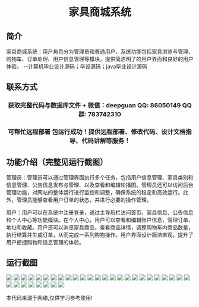<p><h1 align="center">家具商城系统</h1></p>

## 简介
家具商城系统：用户角色分为管理员和普通用户，系统功能包括家具浏览与管理、购物车、订单处理、用户信息管理等模块，提供简洁明了的用户界面和良好的用户体验。    --计算机毕业设计源码；毕设源码；java毕业设计源码


## 联系方式
<p><h3 align="center">获取完整代码与数据库文件 + 微信：deepguan QQ: 86050149 QQ群: 783742310</h3></p>
<p><h3 align="center">可帮忙远程部署 包运行成功！提供远程部署、修改代码、设计文档指导、代码讲解等服务！</h3></p>

## 功能介绍（完整见运行截图）
管理员：管理员可以通过管理界面执行多个任务，包括用户信息管理、家具类别和信息管理、公告信息发布与管理、以及查看和编辑轮播图。管理员还可以访问后台管理功能，对网站的整体运行进行监控和调整，确保系统的稳定和高效运行。此外，管理员能够查看用户订单的状态，并进行必要的操作管理。

用户：用户可以在系统中注册登录，通过主导航栏访问首页、家具信息、公告信息和个人中心等功能模块。在个人中心，用户可以查看和编辑账户信息，管理订单、地址和收藏。用户还可以浏览家具商品，查看商品详情，调整购物车内商品数量，执行结算并生成订单，从而完成一系列购物操作。用户界面设计简洁直观，提升了用户便捷购物和信息管理的体验。


## 运行截图
![](https://bs-1329754181.cos.ap-shanghai.myqcloud.com/spring/FurnitureMallSystem/img/001.jpg)
![](https://bs-1329754181.cos.ap-shanghai.myqcloud.com/spring/FurnitureMallSystem/img/002.jpg)
![](https://bs-1329754181.cos.ap-shanghai.myqcloud.com/spring/FurnitureMallSystem/img/003.jpg)
![](https://bs-1329754181.cos.ap-shanghai.myqcloud.com/spring/FurnitureMallSystem/img/004.jpg)
![](https://bs-1329754181.cos.ap-shanghai.myqcloud.com/spring/FurnitureMallSystem/img/005.jpg)
![](https://bs-1329754181.cos.ap-shanghai.myqcloud.com/spring/FurnitureMallSystem/img/006.jpg)
![](https://bs-1329754181.cos.ap-shanghai.myqcloud.com/spring/FurnitureMallSystem/img/007.jpg)
![](https://bs-1329754181.cos.ap-shanghai.myqcloud.com/spring/FurnitureMallSystem/img/008.jpg)
![](https://bs-1329754181.cos.ap-shanghai.myqcloud.com/spring/FurnitureMallSystem/img/009.jpg)
![](https://bs-1329754181.cos.ap-shanghai.myqcloud.com/spring/FurnitureMallSystem/img/010.jpg)
![](https://bs-1329754181.cos.ap-shanghai.myqcloud.com/spring/FurnitureMallSystem/img/011.jpg)
![](https://bs-1329754181.cos.ap-shanghai.myqcloud.com/spring/FurnitureMallSystem/img/012.jpg)
![](https://bs-1329754181.cos.ap-shanghai.myqcloud.com/spring/FurnitureMallSystem/img/013.jpg)
![](https://bs-1329754181.cos.ap-shanghai.myqcloud.com/spring/FurnitureMallSystem/img/014.jpg)
![](https://bs-1329754181.cos.ap-shanghai.myqcloud.com/spring/FurnitureMallSystem/img/015.jpg)
![](https://bs-1329754181.cos.ap-shanghai.myqcloud.com/spring/FurnitureMallSystem/img/016.jpg)
![](https://bs-1329754181.cos.ap-shanghai.myqcloud.com/spring/FurnitureMallSystem/img/017.jpg)
![](https://bs-1329754181.cos.ap-shanghai.myqcloud.com/spring/FurnitureMallSystem/img/018.jpg)
![](https://bs-1329754181.cos.ap-shanghai.myqcloud.com/spring/FurnitureMallSystem/img/019.jpg)
![](https://bs-1329754181.cos.ap-shanghai.myqcloud.com/spring/FurnitureMallSystem/img/020.jpg)
![](https://bs-1329754181.cos.ap-shanghai.myqcloud.com/spring/FurnitureMallSystem/img/021.jpg)
![](https://bs-1329754181.cos.ap-shanghai.myqcloud.com/spring/FurnitureMallSystem/img/022.jpg)
![](https://bs-1329754181.cos.ap-shanghai.myqcloud.com/spring/FurnitureMallSystem/img/023.jpg)
![](https://bs-1329754181.cos.ap-shanghai.myqcloud.com/spring/FurnitureMallSystem/img/024.jpg)
![](https://bs-1329754181.cos.ap-shanghai.myqcloud.com/spring/FurnitureMallSystem/img/025.jpg)
![](https://bs-1329754181.cos.ap-shanghai.myqcloud.com/spring/FurnitureMallSystem/img/026.jpg)
![](https://bs-1329754181.cos.ap-shanghai.myqcloud.com/spring/FurnitureMallSystem/img/027.jpg)
![](https://bs-1329754181.cos.ap-shanghai.myqcloud.com/spring/FurnitureMallSystem/img/028.jpg)
![](https://bs-1329754181.cos.ap-shanghai.myqcloud.com/spring/FurnitureMallSystem/img/029.jpg)
![](https://bs-1329754181.cos.ap-shanghai.myqcloud.com/spring/FurnitureMallSystem/img/030.jpg)
![](https://bs-1329754181.cos.ap-shanghai.myqcloud.com/spring/FurnitureMallSystem/img/031.jpg)
![](https://bs-1329754181.cos.ap-shanghai.myqcloud.com/spring/FurnitureMallSystem/img/032.jpg)
![](https://bs-1329754181.cos.ap-shanghai.myqcloud.com/spring/FurnitureMallSystem/img/033.jpg)

<p>本代码来源于网络,仅供学习参考使用!</p>
